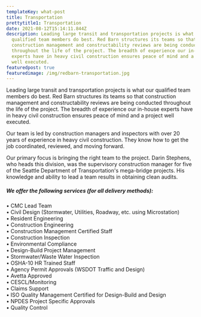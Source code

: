 ```yaml
---
templateKey: what-post
title: Transportation
prettytitle1: Transportation
date: 2021-08-12T15:14:11.844Z
description: Leading large transit and transportation projects is what our
  qualified team members do best. Red Barn structures its teams so that
  construction management and constructability reviews are being conducted
  throughout the life of the project. The breadth of experience our in-house
  experts have in heavy civil construction ensures peace of mind and a project
  well executed.
featuredpost: true
featuredimage: /img/redbarn-transportation.jpg
---
```

Leading large transit and transportation projects is what our qualified team members do best. Red Barn structures its teams so that construction management and constructability reviews are being conducted throughout the life of the project. The breadth of experience our in-house experts have in heavy civil construction ensures peace of mind and a project well executed.

Our team is led by construction managers and inspectors with over 20 years of experience in heavy civil construction. They know how to get the job coordinated, reviewed, and moving forward.

Our primary focus is bringing the right team to the project. Darin Stephens, who heads this division, was the supervisory construction manager for five of the Seattle Department of Transportation's mega-bridge projects. His knowledge and ability to lead a team results in obtaining clean audits.

##### We offer the following services (for all delivery methods):

• CMC Lead Team\
• Civil Design (Stormwater, Utilities, Roadway, etc. using Microstation)\
• Resident Engineering\
• Construction Engineering\
• Construction Management Certified Staff\
• Construction Inspection\
• Environmental Compliance\
• Design-Build Project Management\
• Stormwater/Waste Water Inspection\
• OSHA-10 HR Trained Staff\
• Agency Permit Approvals (WSDOT Traffic and Design)\
• Avetta Approved\
• CESCL/Monitoring\
• Claims Support\
• ISO Quality Management Certified for Design-Build and Design\
• NPDES Project Specific Approvals\
• Quality Control